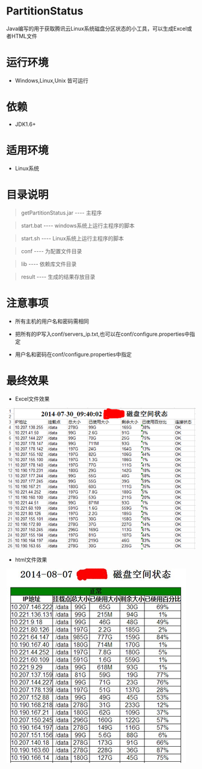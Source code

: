 PartitionStatus
===============

Java编写的用于获取腾讯云Linux系统磁盘分区状态的小工具，可以生成Excel或者HTML文件


运行环境
===============

* Windows,Linux,Unix 皆可运行


依赖
===============

* JDK1.6+


适用环境
===============

* Linux系统


目录说明
===============

> getPartitionStatus.jar  ---- 主程序

> start.bat   ---- windows系统上运行主程序的脚本

> start.sh   ---- Linux系统上运行主程序的脚本

> conf      ---- 为配置文件目录

> lib       ---- 依赖库文件目录

> result    ---- 生成的结果存放目录


注意事项
===============

* 所有主机的用户名和密码需相同

* 把所有的IP写入conf/servers_ip.txt,也可以在conf/configure.properties中指定

* 用户名和密码在conf/configure.properties中指定


最终效果
===============

* Excel文件效果

![Excel](/demo/excel_demo.png)


* html文件效果

![html](/demo/html_demo.jpg)